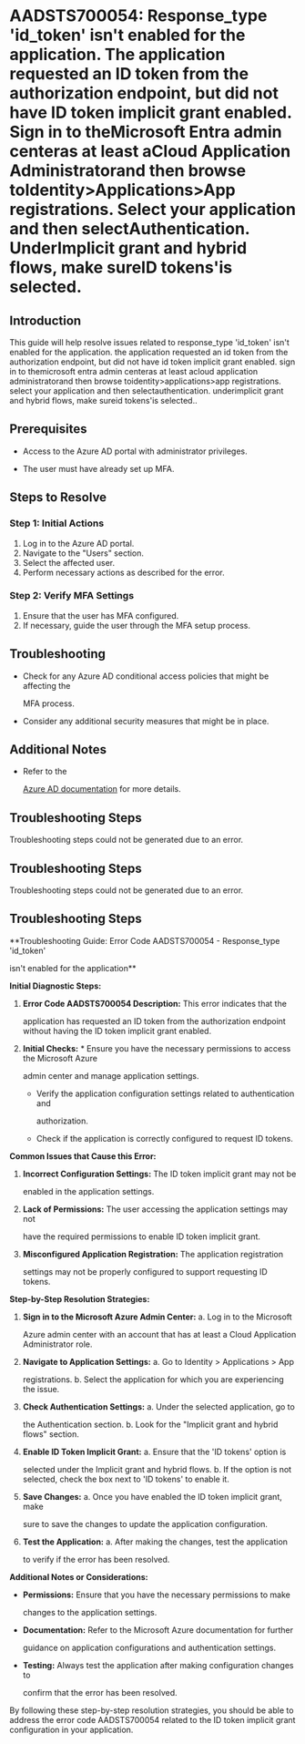 
# AADSTS700054: Response\_type 'id\_token' isn't enabled for the application. The application requested an ID token from the authorization endpoint, but did not have ID token implicit grant enabled. Sign in to theMicrosoft Entra admin centeras at least aCloud Application Administratorand then browse toIdentity>Applications>App registrations. Select your application and then selectAuthentication. UnderImplicit grant and hybrid flows, make sureID tokens'is selected.


## Introduction

This guide will help resolve issues related to response\_type 'id\_token' isn't
enabled for the application. the application requested an id token from the
authorization endpoint, but did not have id token implicit grant enabled. sign
in to themicrosoft entra admin centeras at least acloud application
administratorand then browse toidentity>applications>app registrations. select
your application and then selectauthentication. underimplicit grant and hybrid
flows, make sureid tokens'is selected..


## Prerequisites


* Access to the Azure AD portal with administrator privileges.

* The user must have already set up MFA.


## Steps to Resolve


### Step 1: Initial Actions

1. Log in to the Azure AD portal.
2. Navigate to the "Users" section.
3. Select the affected user.
4. Perform necessary actions as described for the error.


### Step 2: Verify MFA Settings

1. Ensure that the user has MFA configured.
2. If necessary, guide the user through the MFA setup process.


## Troubleshooting


* Check for any Azure AD conditional access policies that might be affecting the

  MFA process.

* Consider any additional security measures that might be in place.


## Additional Notes


* Refer to the

  [Azure AD 
documentation](https://learn.microsoft.com/en-us/azure/active-directory/)
  for more details.


## Troubleshooting Steps

Troubleshooting steps could not be generated due to an error.


## Troubleshooting Steps

Troubleshooting steps could not be generated due to an error.


## Troubleshooting Steps

**Troubleshooting Guide: Error Code AADSTS700054 - Response\_type 'id\_token'

isn't enabled for the application**

**Initial Diagnostic Steps:** 

1. **Error Code AADSTS700054 Description:** This error indicates that the

   application has requested an ID token from the authorization endpoint without
   having the ID token implicit grant enabled.
2. **Initial Checks:**    * Ensure you have the necessary permissions to access 
the Microsoft Azure

     admin center and manage application settings.
   * Verify the application configuration settings related to authentication and

     authorization.
   * Check if the application is correctly configured to request ID tokens.

**Common Issues that Cause this Error:** 

1. **Incorrect Configuration Settings:** The ID token implicit grant may not be

   enabled in the application settings.
2. **Lack of Permissions:** The user accessing the application settings may not

   have the required permissions to enable ID token implicit grant.
3. **Misconfigured Application Registration:** The application registration

   settings may not be properly configured to support requesting ID tokens.

**Step-by-Step Resolution Strategies:** 

1. **Sign in to the Microsoft Azure Admin Center:** a. Log in to the Microsoft

   Azure admin center with an account that has at least a Cloud Application
   Administrator role.
2. **Navigate to Application Settings:** a. Go to Identity > Applications > App

   registrations. b. Select the application for which you are experiencing the
   issue.
3. **Check Authentication Settings:** a. Under the selected application, go to

   the Authentication section. b. Look for the "Implicit grant and hybrid flows"
   section.
4. **Enable ID Token Implicit Grant:** a. Ensure that the 'ID tokens' option is

   selected under the Implicit grant and hybrid flows. b. If the option is not
   selected, check the box next to 'ID tokens' to enable it.
5. **Save Changes:** a. Once you have enabled the ID token implicit grant, make

   sure to save the changes to update the application configuration.
6. **Test the Application:** a. After making the changes, test the application

   to verify if the error has been resolved.

**Additional Notes or Considerations:**


* **Permissions:** Ensure that you have the necessary permissions to make

  changes to the application settings.

* **Documentation:** Refer to the Microsoft Azure documentation for further

  guidance on application configurations and authentication settings.

* **Testing:** Always test the application after making configuration changes to

  confirm that the error has been resolved.

By following these step-by-step resolution strategies, you should be able to
address the error code AADSTS700054 related to the ID token implicit grant
configuration in your application.